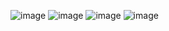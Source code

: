 ![image](https://user-images.githubusercontent.com/94282799/143232075-ac06de02-53a5-4f2c-b80e-b22338e7ddb4.png)
![image](https://user-images.githubusercontent.com/94282799/143232099-e2000bb8-3fac-4961-8f4f-5524a83c8479.png)
![image](https://user-images.githubusercontent.com/94282799/143232132-a0b44a38-469b-47f6-8a2d-8ee99d3401d0.png)
![image](https://user-images.githubusercontent.com/94282799/143232165-773ecc1c-3964-4b7b-94d4-6b131cd9f45a.png)
